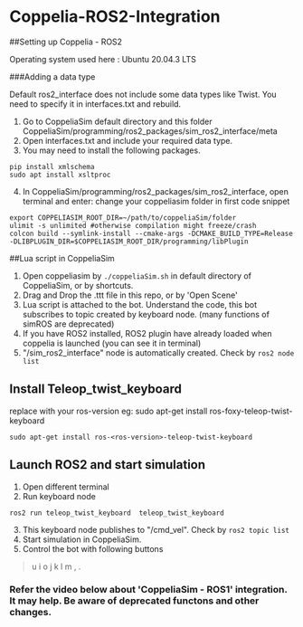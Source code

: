 # Coppelia-ROS2-Integration

##Setting up Coppelia - ROS2

Operating system used here : Ubuntu 20.04.3 LTS

###Adding a data type

Default ros2_interface does not include some data types like Twist. You need to specify it in interfaces.txt and rebuild. 

1) Go to CoppeliaSim default directory and this folder CoppeliaSim/programming/ros2_packages/sim_ros2_interface/meta  
2) Open interfaces.txt and include your required data type. 
3) You may need to install the following packages.

```
pip install xmlschema
sudo apt install xsltproc
```

4) In CoppeliaSim/programming/ros2_packages/sim_ros2_interface, open terminal and enter:
    change your coppeliasim folder in first code snippet

```
export COPPELIASIM_ROOT_DIR=~/path/to/coppeliaSim/folder
ulimit -s unlimited #otherwise compilation might freeze/crash
colcon build --symlink-install --cmake-args -DCMAKE_BUILD_TYPE=Release -DLIBPLUGIN_DIR=$COPPELIASIM_ROOT_DIR/programming/libPlugin
```

##Lua script in CoppeliaSim

1) Open coppeliasim by `./coppeliaSim.sh` in default directory of CoppeliaSim, or by shortcuts.
2) Drag and Drop the .ttt file in this repo, or by 'Open Scene'
3) Lua script is attached to the bot. Understand the code, this bot subscribes to topic created by keyboard node. (many functions of simROS are deprecated)
4) If you have ROS2 installed, ROS2 plugin have already loaded when coppelia is launched (you can see it in terminal)
5) "/sim_ros2_interface" node is automatically created. Check by `ros2 node list`

## Install Teleop_twist_keyboard

replace with your ros-version
eg: sudo apt-get install ros-foxy-teleop-twist-keyboard
 
```
sudo apt-get install ros-<ros-version>-teleop-twist-keyboard
```

## Launch ROS2 and start simulation

1) Open different terminal
2) Run keyboard node

```
ros2 run teleop_twist_keyboard  teleop_twist_keyboard 
```
3) This keyboard node publishes to "/cmd_vel". Check by `ros2 topic list`
4) Start simulation in CoppeliaSim.
5) Control the bot with following buttons

> u i o
> j k l
> m , .

### Refer the video below about 'CoppeliaSim - ROS1' integration. It may help. Be aware of deprecated functons and other changes. 

